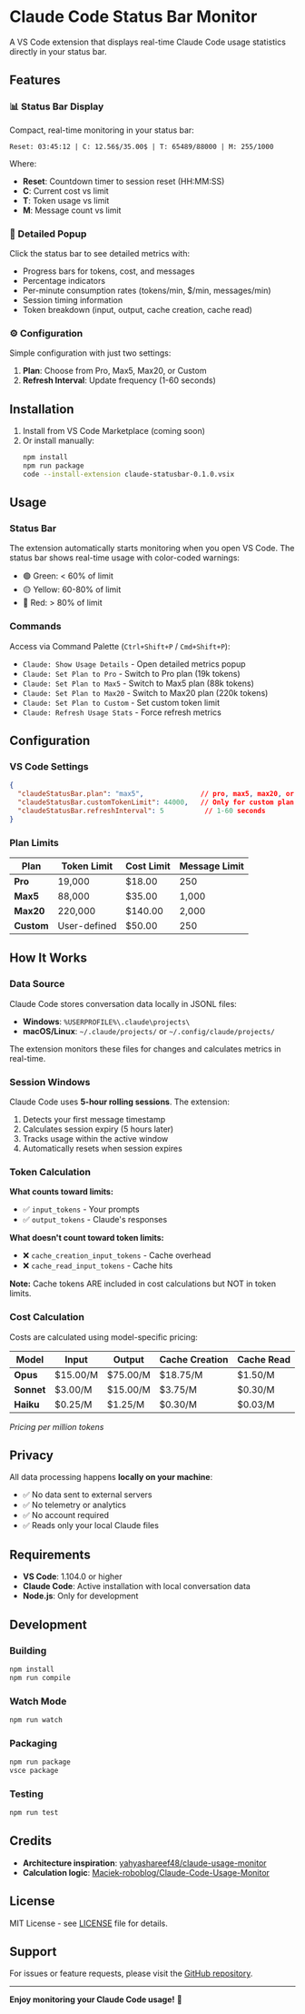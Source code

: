 # Claude Code Status Bar Monitor

A VS Code extension that displays real-time Claude Code usage statistics directly in your status bar.

## Features

### 📊 Status Bar Display
Compact, real-time monitoring in your status bar:
```
Reset: 03:45:12 | C: 12.56$/35.00$ | T: 65489/88000 | M: 255/1000
```

Where:
- **Reset**: Countdown timer to session reset (HH:MM:SS)
- **C**: Current cost vs limit
- **T**: Token usage vs limit
- **M**: Message count vs limit

### 🎨 Detailed Popup
Click the status bar to see detailed metrics with:
- Progress bars for tokens, cost, and messages
- Percentage indicators
- Per-minute consumption rates (tokens/min, $/min, messages/min)
- Session timing information
- Token breakdown (input, output, cache creation, cache read)

### ⚙️ Configuration
Simple configuration with just two settings:
1. **Plan**: Choose from Pro, Max5, Max20, or Custom
2. **Refresh Interval**: Update frequency (1-60 seconds)

## Installation

1. Install from VS Code Marketplace (coming soon)
2. Or install manually:
   ```bash
   npm install
   npm run package
   code --install-extension claude-statusbar-0.1.0.vsix
   ```

## Usage

### Status Bar
The extension automatically starts monitoring when you open VS Code. The status bar shows real-time usage with color-coded warnings:
- 🟢 Green: < 60% of limit
- 🟡 Yellow: 60-80% of limit
- 🔴 Red: > 80% of limit

### Commands
Access via Command Palette (`Ctrl+Shift+P` / `Cmd+Shift+P`):
- `Claude: Show Usage Details` - Open detailed metrics popup
- `Claude: Set Plan to Pro` - Switch to Pro plan (19k tokens)
- `Claude: Set Plan to Max5` - Switch to Max5 plan (88k tokens)
- `Claude: Set Plan to Max20` - Switch to Max20 plan (220k tokens)
- `Claude: Set Plan to Custom` - Set custom token limit
- `Claude: Refresh Usage Stats` - Force refresh metrics

## Configuration

### VS Code Settings

```json
{
  "claudeStatusBar.plan": "max5",              // pro, max5, max20, or custom
  "claudeStatusBar.customTokenLimit": 44000,   // Only for custom plan
  "claudeStatusBar.refreshInterval": 5          // 1-60 seconds
}
```

### Plan Limits

| Plan | Token Limit | Cost Limit | Message Limit |
|------|-------------|------------|---------------|
| **Pro** | 19,000 | $18.00 | 250 |
| **Max5** | 88,000 | $35.00 | 1,000 |
| **Max20** | 220,000 | $140.00 | 2,000 |
| **Custom** | User-defined | $50.00 | 250 |

## How It Works

### Data Source
Claude Code stores conversation data locally in JSONL files:
- **Windows**: `%USERPROFILE%\.claude\projects\`
- **macOS/Linux**: `~/.claude/projects/` or `~/.config/claude/projects/`

The extension monitors these files for changes and calculates metrics in real-time.

### Session Windows
Claude Code uses **5-hour rolling sessions**. The extension:
1. Detects your first message timestamp
2. Calculates session expiry (5 hours later)
3. Tracks usage within the active window
4. Automatically resets when session expires

### Token Calculation
**What counts toward limits:**
- ✅ `input_tokens` - Your prompts
- ✅ `output_tokens` - Claude's responses

**What doesn't count toward token limits:**
- ❌ `cache_creation_input_tokens` - Cache overhead
- ❌ `cache_read_input_tokens` - Cache hits

**Note:** Cache tokens ARE included in cost calculations but NOT in token limits.

### Cost Calculation
Costs are calculated using model-specific pricing:

| Model | Input | Output | Cache Creation | Cache Read |
|-------|-------|--------|----------------|------------|
| **Opus** | $15.00/M | $75.00/M | $18.75/M | $1.50/M |
| **Sonnet** | $3.00/M | $15.00/M | $3.75/M | $0.30/M |
| **Haiku** | $0.25/M | $1.25/M | $0.30/M | $0.03/M |

*Pricing per million tokens*

## Privacy

All data processing happens **locally on your machine**:
- ✅ No data sent to external servers
- ✅ No telemetry or analytics
- ✅ No account required
- ✅ Reads only your local Claude files

## Requirements

- **VS Code**: 1.104.0 or higher
- **Claude Code**: Active installation with local conversation data
- **Node.js**: Only for development

## Development

### Building

```bash
npm install
npm run compile
```

### Watch Mode

```bash
npm run watch
```

### Packaging

```bash
npm run package
vsce package
```

### Testing

```bash
npm run test
```

## Credits

- **Architecture inspiration**: [yahyashareef48/claude-usage-monitor](https://github.com/yahyashareef48/claude-usage-monitor)
- **Calculation logic**: [Maciek-roboblog/Claude-Code-Usage-Monitor](https://github.com/Maciek-roboblog/Claude-Code-Usage-Monitor)

## License

MIT License - see [LICENSE](LICENSE) file for details.

## Support

For issues or feature requests, please visit the [GitHub repository](https://github.com/bartoszwarzocha/claude_statusbar).

---

**Enjoy monitoring your Claude Code usage!** 🚀
